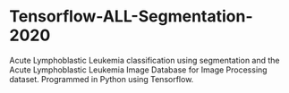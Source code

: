# Tensorflow-ALL-Segmentation-2020
Acute Lymphoblastic Leukemia classification using segmentation and the Acute Lymphoblastic Leukemia Image Database for Image Processing dataset. Programmed in Python using Tensorflow. 
